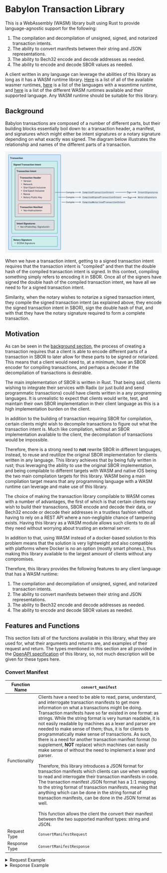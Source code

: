 # Babylon Transaction Library

This is a WebAssembly (WASM) library built using Rust to provide language-agnostic support for the following:

1. The compilation and decompilation of unsigned, signed, and notarized transaction intents.
1. The ability to convert manifests between their string and JSON representations.
1. The ability to Bech32 encode and decode addresses as needed. 
1. The ability to encode and decode SBOR values as needed. 

A client written in any language can leverage the abilities of this library as long as it has a WASM runtime library. [Here](https://github.com/wasmerio/wasmer#-language-integrations) is a list of all of the available wasmer runtimes, [here](https://github.com/bytecodealliance/wasmtime) is a list of the languages with a wasmtime runtime, and [here](https://github.com/appcypher/awesome-wasm-runtimes) is a list of the different WASM runtimes available and their supported language. Any WASM runtime should be suitable for this library.

## Background

Babylon transactions are composed of a number of different parts, but their building blocks essentially boil down to: a transaction header, a manifest, and signatures which might either be intent signatures or a notary signature depending on what exactly was signed. The diagram below illustrates the relationship and names of the different parts of a transaction. 

![image](./images/v0.5.0-transaction-model.png)

When we have a transaction intent, getting to a signed transaction intent requires that the transaction intent is "compiled" and then that the double hash of the compiled transaction intent is signed. In this context, compiling something simply refers to encoding it in SBOR. Once all of the signers have signed the double hash of the compiled transaction intent, we have all we need to for a signed transaction intent. 

Similarity, when the notary wishes to notarize a signed transaction intent, they compile the signed transaction intent (as explained above, they encode the signed transaction intent in SBOR), sign the double hash of that, and with that they have the notary signature required to form a complete transaction. 

## Motivation

As can be seen in the [background section](#background), the process of creating a transaction requires that a client is able to encode different parts of a transaction in SBOR to later allow for these parts to be signed or notarized. This means that a client would need to, at a minimum, have an SBOR encoder for compiling transactions, and perhaps a decoder if the decompilation of transactions is desirable. 

The main implementation of SBOR is written in Rust. That being said, clients wishing to integrate their services with Radix (or just build and send programmatic transactions) could have clients written in a any programming languages. It is unrealistic to expect that clients would write, test, and maintain their own SBOR implementation in their client language as this is a high implementation burden on the client.

In addition to the building of transaction requiring SBOR for compilation, certain clients might wish to decompile transactions to figure out what the transaction intent is. Much like compilation, without an SBOR implementation available to the client, the decompilation of transactions would be impossible. 

Therefore, there is a strong need to **not** rewrite SBOR in different languages, instead, to reuse and reutilize the original SBOR implementation for clients written in any language. This library achieves that by being fully written in rust; thus leveraging the ability to use the original SBOR implementation, and being compilable to different targets with WASM and native iOS being the two main compilation targets for this library. WASM being a main compilation target means that any programming language with a WASM runtime can leverage and make use of this library. 

The choice of making the transaction library compilable to WASM comes with a number of advantages, the first of which is that certain clients may wish to build their transactions, SBOR encode and decode their data, or Bech32 encode or decode their addresses in a trustless fashion without having to rely on a REST API where a non-negligible chance of tampering exists. Having this library as a WASM module allows such clients to do all they need without worrying about trusting an external server.

In addition to that, using WASM instead of a docker-based solution to this problem means that the solution is very lightweight and also compatible with platforms where Docker is no an option (mostly smart phones.), thus making this library available to the largest amount of clients without any compromises. 

Therefore, this library provides the following features to any client language that has a WASM runtime:

1. The compilation and decompilation of unsigned, signed, and notarized transaction intents.
1. The ability to convert manifests between their string and JSON representations.
1. The ability to Bech32 encode and decode addresses as needed. 
1. The ability to encode and decode SBOR values as needed. 

## Features and Functions

This section lists all of the functions available in this library, what they are used for, what their arguments and returns are, and examples of their request and return. The types mentioned in this section are all provided in the [OpenAPI specification](./spec/transaction-api-spec.yaml) of this library, so, not much description will be given for these types here. 

### Convert Manifest

| Function Name | `convert_manifest` |
| ------------- | ------------------ |
| Functionality | Clients have a need to be able to read, parse, understand, and interrogate transaction manifests to get more information on what a transactions might be doing. Transaction manifests have so far existed in one format: as strings. While the string format is very human readable, it is not easily readable by machines as a lexer and parser are needed to make sense of them; thus, it is for clients to programmatically make sense of transactions. As such, there is a need for another transaction manifest format (to supplement, **NOT** replace) which machines can easily make sense of without the need to implement a lexer and parser.</br></br>Therefore, this library introduces a JSON format for transaction manifests which clients can use when wanting to read and interrogate their transaction manifests in code. The transaction manifest JSON format has a 1:1 mapping to the string format of transaction manifests, meaning that anything which can be done in the string format of transaction manifests, can be done in the JSON format as well.</br></br>This function allows the client the convert their manifest between the two supported manifest types: string and JSON. 
| Request Type  | `ConvertManifestRequest` |
| Response Type | `ConvertManifestResponse` |

<details>
    <summary>Request Example</summary>
  
```json
{
    "transaction_version": 1,
    "network_id": 242,
    "manifest_output_format": "JSON",
    "manifest": {
        "type": "String",
        "value": "# Withdraw XRD from account\nCALL_METHOD\n\tComponentAddress(\"account_sim1q02r73u7nv47h80e30pc3q6ylsj7mgvparm3pnsm780qgsy064\")\n\t\"withdraw_by_amount\"\n\tDecimal(\"5.0\")\n\tResourceAddress(\"resource_sim1qqqqqqqqqqqqqqqqqqqqqqqqqqqqqqqqqqqqqqqqqqzqu57yag\");\n\n# Buy GUM with XRD\nTAKE_FROM_WORKTOP_BY_AMOUNT\n\tDecimal(\"2.0\")\n\tResourceAddress(\"resource_sim1qqqqqqqqqqqqqqqqqqqqqqqqqqqqqqqqqqqqqqqqqqzqu57yag\")\n\tBucket(\"xrd\");\nCALL_METHOD\n\tComponentAddress(\"component_sim1q2f9vmyrmeladvz0ejfttcztqv3genlsgpu9vue83mcs835hum\")\n\t\"buy_gumball\"\n\tBucket(\"xrd\");\nASSERT_WORKTOP_CONTAINS_BY_AMOUNT\n\tDecimal(\"3.0\")\n\tResourceAddress(\"resource_sim1qqqqqqqqqqqqqqqqqqqqqqqqqqqqqqqqqqqqqqqqqqzqu57yag\");\nASSERT_WORKTOP_CONTAINS\n\tResourceAddress(\"resource_sim1qzhdk7tq68u8msj38r6v6yqa5myc64ejx3ud20zlh9gseqtux6\");\n\n# Create a proof from bucket, clone it and drop both\nTAKE_FROM_WORKTOP\n\tResourceAddress(\"resource_sim1qqqqqqqqqqqqqqqqqqqqqqqqqqqqqqqqqqqqqqqqqqzqu57yag\")\n\tBucket(\"1u32\");\nCREATE_PROOF_FROM_BUCKET\n\tBucket(\"1u32\")\n\tProof(\"proof1\");\nCLONE_PROOF\n\tProof(\"proof1\")\n\tProof(\"proof2\");\nDROP_PROOF\n\tProof(\"proof1\");\nDROP_PROOF\n\tProof(\"proof2\");\n\n# Create a proof from account and drop it\nCALL_METHOD\n\tComponentAddress(\"account_sim1q02r73u7nv47h80e30pc3q6ylsj7mgvparm3pnsm780qgsy064\")\n\t\"create_proof_by_amount\"\n\tDecimal(\"5.0\")\n\tResourceAddress(\"resource_sim1qqqqqqqqqqqqqqqqqqqqqqqqqqqqqqqqqqqqqqqqqqzqu57yag\");\nPOP_FROM_AUTH_ZONE\n\tProof(\"proof3\");\nDROP_PROOF\n\tProof(\"proof3\");\n\n# Return a bucket to worktop\nRETURN_TO_WORKTOP\n\tBucket(\"1u32\");\nTAKE_FROM_WORKTOP_BY_IDS\n\tSet<NonFungibleId>(NonFungibleId(\"0905000000\"),NonFungibleId(\"0907000000\"))\n\tResourceAddress(\"resource_sim1qqqqqqqqqqqqqqqqqqqqqqqqqqqqqqqqqqqqqqqqqqzqu57yag\")\n\tBucket(\"nfts\");\n\n# Cancel all buckets and move resources to account\nCALL_METHOD_WITH_ALL_RESOURCES\n\tComponentAddress(\"account_sim1q02r73u7nv47h80e30pc3q6ylsj7mgvparm3pnsm780qgsy064\")\n\t\"deposit_batch\";\n\n# Drop all proofs\nDROP_ALL_PROOFS;\n\n# Two ways of publishing package through manifest\nPUBLISH_PACKAGE\n\tBytes(\"10020000003007c00000000061736d010000000405017001010105030100100619037f01418080c0000b7f00418080c0000b7f00418080c0000b072503066d656d6f727902000a5f5f646174615f656e6403010b5f5f686561705f6261736503020019046e616d65071201000f5f5f737461636b5f706f696e746572004d0970726f64756365727302086c616e6775616765010452757374000c70726f6365737365642d6279010572757374631d312e35392e30202839643162323130366520323032322d30322d323329320c1000000000\");\n\n# Complicated method that takes all of the number types\nCALL_METHOD\n\tComponentAddress(\"component_sim1q2f9vmyrmeladvz0ejfttcztqv3genlsgpu9vue83mcs835hum\")\n\t\"complicated_method\"\n\tDecimal(\"1\")\n\tPreciseDecimal(\"2\");"
    }
}
```
</details>

<details>
    <summary>Response Example</summary>
  
```json
{
    "type": "JSON",
    "value": [
        {
            "instruction": "CALL_METHOD",
            "component_address": {
                "type": "ComponentAddress",
                "address": "account_sim1q02r73u7nv47h80e30pc3q6ylsj7mgvparm3pnsm780qgsy064"
            },
            "method_name": {
                "type": "String",
                "value": "withdraw_by_amount"
            },
            "arguments": [
                {
                    "type": "Decimal",
                    "value": "5"
                },
                {
                    "type": "ResourceAddress",
                    "address": "resource_sim1qqqqqqqqqqqqqqqqqqqqqqqqqqqqqqqqqqqqqqqqqqzqu57yag"
                }
            ]
        },
        {
            "instruction": "TAKE_FROM_WORKTOP_BY_AMOUNT",
            "amount": {
                "type": "Decimal",
                "value": "2"
            },
            "resource_address": {
                "type": "ResourceAddress",
                "address": "resource_sim1qqqqqqqqqqqqqqqqqqqqqqqqqqqqqqqqqqqqqqqqqqzqu57yag"
            },
            "into_bucket": {
                "type": "Bucket",
                "identifier": "xrd"
            }
        },
        {
            "instruction": "CALL_METHOD",
            "component_address": {
                "type": "ComponentAddress",
                "address": "component_sim1q2f9vmyrmeladvz0ejfttcztqv3genlsgpu9vue83mcs835hum"
            },
            "method_name": {
                "type": "String",
                "value": "buy_gumball"
            },
            "arguments": [
                {
                    "type": "Bucket",
                    "identifier": "xrd"
                }
            ]
        },
        {
            "instruction": "ASSERT_WORKTOP_CONTAINS_BY_AMOUNT",
            "amount": {
                "type": "Decimal",
                "value": "3"
            },
            "resource_address": {
                "type": "ResourceAddress",
                "address": "resource_sim1qqqqqqqqqqqqqqqqqqqqqqqqqqqqqqqqqqqqqqqqqqzqu57yag"
            }
        },
        {
            "instruction": "ASSERT_WORKTOP_CONTAINS",
            "resource_address": {
                "type": "ResourceAddress",
                "address": "resource_sim1qzhdk7tq68u8msj38r6v6yqa5myc64ejx3ud20zlh9gseqtux6"
            }
        },
        {
            "instruction": "TAKE_FROM_WORKTOP",
            "resource_address": {
                "type": "ResourceAddress",
                "address": "resource_sim1qqqqqqqqqqqqqqqqqqqqqqqqqqqqqqqqqqqqqqqqqqzqu57yag"
            },
            "into_bucket": {
                "type": "Bucket",
                "identifier": "1u32"
            }
        },
        {
            "instruction": "CREATE_PROOF_FROM_BUCKET",
            "bucket": {
                "type": "Bucket",
                "identifier": "1u32"
            },
            "into_proof": {
                "type": "Proof",
                "identifier": "proof1"
            }
        },
        {
            "instruction": "CLONE_PROOF",
            "proof": {
                "type": "Proof",
                "identifier": "proof1"
            },
            "into_proof": {
                "type": "Proof",
                "identifier": "proof2"
            }
        },
        {
            "instruction": "DROP_PROOF",
            "proof": {
                "type": "Proof",
                "identifier": "proof1"
            }
        },
        {
            "instruction": "DROP_PROOF",
            "proof": {
                "type": "Proof",
                "identifier": "proof2"
            }
        },
        {
            "instruction": "CALL_METHOD",
            "component_address": {
                "type": "ComponentAddress",
                "address": "account_sim1q02r73u7nv47h80e30pc3q6ylsj7mgvparm3pnsm780qgsy064"
            },
            "method_name": {
                "type": "String",
                "value": "create_proof_by_amount"
            },
            "arguments": [
                {
                    "type": "Decimal",
                    "value": "5"
                },
                {
                    "type": "ResourceAddress",
                    "address": "resource_sim1qqqqqqqqqqqqqqqqqqqqqqqqqqqqqqqqqqqqqqqqqqzqu57yag"
                }
            ]
        },
        {
            "instruction": "POP_FROM_AUTH_ZONE",
            "into_proof": {
                "type": "Proof",
                "identifier": "proof3"
            }
        },
        {
            "instruction": "DROP_PROOF",
            "proof": {
                "type": "Proof",
                "identifier": "proof3"
            }
        },
        {
            "instruction": "RETURN_TO_WORKTOP",
            "bucket": {
                "type": "Bucket",
                "identifier": "1u32"
            }
        },
        {
            "instruction": "TAKE_FROM_WORKTOP_BY_IDS",
            "ids": [
                {
                    "type": "NonFungibleId",
                    "value": "0905000000"
                },
                {
                    "type": "NonFungibleId",
                    "value": "0907000000"
                }
            ],
            "resource_address": {
                "type": "ResourceAddress",
                "address": "resource_sim1qqqqqqqqqqqqqqqqqqqqqqqqqqqqqqqqqqqqqqqqqqzqu57yag"
            },
            "into_bucket": {
                "type": "Bucket",
                "identifier": "nfts"
            }
        },
        {
            "instruction": "CALL_METHOD_WITH_ALL_RESOURCES",
            "component_address": {
                "type": "ComponentAddress",
                "address": "account_sim1q02r73u7nv47h80e30pc3q6ylsj7mgvparm3pnsm780qgsy064"
            },
            "method": {
                "type": "String",
                "value": "deposit_batch"
            }
        },
        {
            "instruction": "DROP_ALL_PROOFS"
        },
        {
            "instruction": "PUBLISH_PACKAGE",
            "package": {
                "type": "Bytes",
                "value": "10020000003007c00000000061736d010000000405017001010105030100100619037f01418080c0000b7f00418080c0000b7f00418080c0000b072503066d656d6f727902000a5f5f646174615f656e6403010b5f5f686561705f6261736503020019046e616d65071201000f5f5f737461636b5f706f696e746572004d0970726f64756365727302086c616e6775616765010452757374000c70726f6365737365642d6279010572757374631d312e35392e30202839643162323130366520323032322d30322d323329320c1000000000"
            }
        },
        {
            "instruction": "CALL_METHOD",
            "component_address": {
                "type": "ComponentAddress",
                "address": "component_sim1q2f9vmyrmeladvz0ejfttcztqv3genlsgpu9vue83mcs835hum"
            },
            "method_name": {
                "type": "String",
                "value": "complicated_method"
            },
            "arguments": [
                {
                    "type": "Decimal",
                    "value": "1"
                },
                {
                    "type": "PreciseDecimal",
                    "value": "2"
                }
            ]
        }
    ]
}
```
</details>